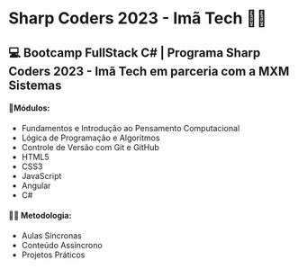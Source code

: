 # Sharp Coders 2023 - Imã Tech 🧲🚀



## 💻 Bootcamp FullStack C# | Programa Sharp Coders 2023 - Imã Tech em parceria com a MXM Sistemas



#### 📌Módulos:

- Fundamentos e Introdução ao Pensamento Computacional
- Lógica de Programação e Algoritmos
- Controle de Versão com Git e GitHub
- HTML5
- CSS3
- JavaScript
- Angular
- C#

#### 👩‍💻 Metodologia:

- Aulas Síncronas
- Conteúdo Assíncrono
- Projetos Práticos

